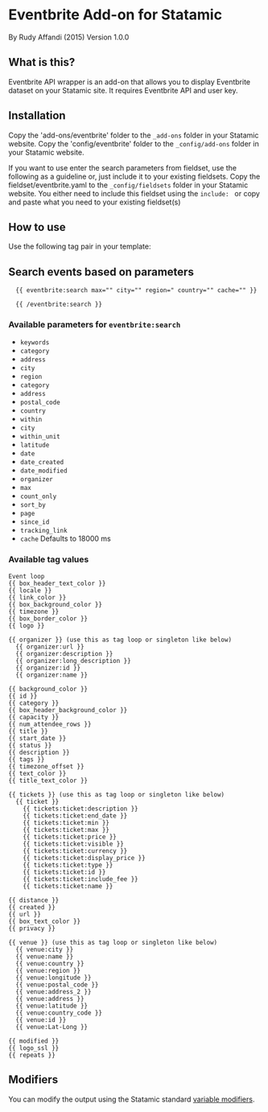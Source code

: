 # Eventbrite Add-on for Statamic
By Rudy Affandi (2015)
Version 1.0.0

## What is this?
Eventbrite API wrapper is an add-on that allows you to display Eventbrite dataset on your Statamic site. It requires Eventbrite API and user key.

## Installation
Copy the 'add-ons/eventbrite' folder to the `_add-ons` folder in your Statamic website.
Copy the 'config/eventbrite' folder to the `_config/add-ons` folder in your Statamic website.

If you want to use enter the search parameters from fieldset, use the following as a guideline or, just include it to your existing fieldsets.
Copy the fieldset/eventbrite.yaml to the `_config/fieldsets` folder in your Statamic website. You either need to include this fieldset using the `include: ` or copy and paste what you need to your existing fieldset(s)

## How to use
Use the following tag pair in your template:

## Search events based on parameters
```
  {{ eventbrite:search max="" city="" region=" country="" cache="" }}

  {{ /eventbrite:search }}
```
### Available parameters for `eventbrite:search`
- `keywords`
- `category`
- `address`
- `city`
- `region`
- `category`
- `address`
- `postal_code`
- `country`
- `within`
- `city`
- `within_unit`
- `latitude`
- `date`
- `date_created`
- `date_modified`
- `organizer`
- `max`
- `count_only`
- `sort_by`
- `page`
- `since_id`
- `tracking_link`
- `cache` Defaults to 18000 ms

### Available tag values
```
Event loop
{{ box_header_text_color }}
{{ locale }}
{{ link_color }}
{{ box_background_color }}
{{ timezone }}
{{ box_border_color }}
{{ logo }}

{{ organizer }} (use this as tag loop or singleton like below)
  {{ organizer:url }}
  {{ organizer:description }}
  {{ organizer:long_description }}
  {{ organizer:id }}
  {{ organizer:name }}

{{ background_color }}
{{ id }}
{{ category }}
{{ box_header_background_color }}
{{ capacity }}
{{ num_attendee_rows }}
{{ title }}
{{ start_date }}
{{ status }}
{{ description }}
{{ tags }}
{{ timezone_offset }}
{{ text_color }}
{{ title_text_color }}

{{ tickets }} (use this as tag loop or singleton like below)
  {{ ticket }}
    {{ tickets:ticket:description }}
    {{ tickets:ticket:end_date }}
    {{ tickets:ticket:min }}
    {{ tickets:ticket:max }}
    {{ tickets:ticket:price }}
    {{ tickets:ticket:visible }}
    {{ tickets:ticket:currency }}
    {{ tickets:ticket:display_price }}
    {{ tickets:ticket:type }}
    {{ tickets:ticket:id }}
    {{ tickets:ticket:include_fee }}
    {{ tickets:ticket:name }}

{{ distance }}
{{ created }}
{{ url }}
{{ box_text_color }}
{{ privacy }}

{{ venue }} (use this as tag loop or singleton like below)
  {{ venue:city }}
  {{ venue:name }}
  {{ venue:country }}
  {{ venue:region }}
  {{ venue:longitude }}
  {{ venue:postal_code }}
  {{ venue:address_2 }}
  {{ venue:address }}
  {{ venue:latitude }}
  {{ venue:country_code }}
  {{ venue:id }}
  {{ venue:Lat-Long }}

{{ modified }}
{{ logo_ssl }}
{{ repeats }}
```

## Modifiers
You can modify the output using the Statamic standard [variable modifiers](http://statamic.com/learn/documentation/variable-modifiers).